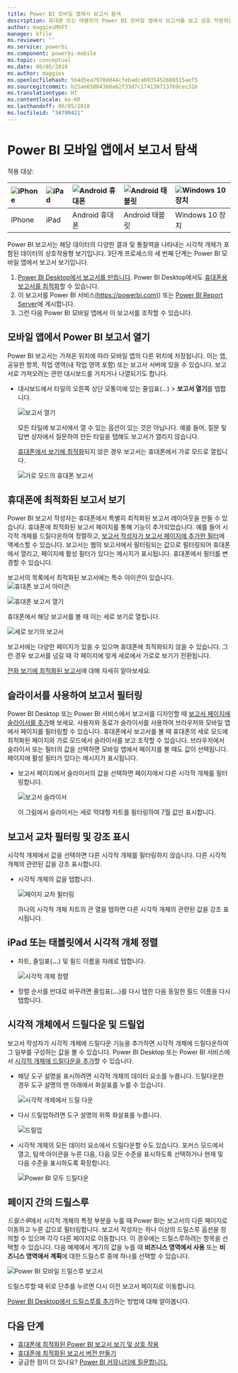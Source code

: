 ```yaml
---
title: Power BI 모바일 앱에서 보고서 탐색
description: 휴대폰 또는 태블릿의 Power BI 모바일 앱에서 보고서를 보고 상호 작용하는 방법에 대해 알아봅니다. Power BI 서비스 또는 Power BI Desktop에서 보고서를 만든 다음 모바일 앱에서 보고서와 상호 작용합니다.
author: maggiesMSFT
manager: kfile
ms.reviewer: ''
ms.service: powerbi
ms.component: powerbi-mobile
ms.topic: conceptual
ms.date: 06/05/2018
ms.author: maggies
ms.openlocfilehash: 5b4d5ea7970dd44cfebadca6935452688515aef5
ms.sourcegitcommit: b25ae650643b0a62f33d7c1741307137b9cec316
ms.translationtype: HT
ms.contentlocale: ko-KR
ms.lasthandoff: 06/05/2018
ms.locfileid: "34799421"
---
```

# <a name="explore-reports-in-the-power-bi-mobile-apps"></a>Power BI 모바일 앱에서 보고서 탐색
적용 대상:

| ![iPhone](media/mobile-reports-in-the-mobile-apps/ios-logo-40-px.png) | ![iPad](media/mobile-reports-in-the-mobile-apps/ios-logo-40-px.png) | ![Android 휴대폰](media/mobile-reports-in-the-mobile-apps/android-logo-40-px.png) | ![Android 태블릿](media/mobile-reports-in-the-mobile-apps/android-logo-40-px.png) | ![Windows 10 장치](media/mobile-reports-in-the-mobile-apps/win-10-logo-40-px.png) |
|:--- |:--- |:--- |:--- |:--- |
| iPhone |iPad |Android 휴대폰 |Android 태블릿 |Windows 10 장치 |

Power BI 보고서는 해당 데이터의 다양한 결과 및 통찰력을 나타내는 시각적 개체가 포함된 데이터의 상호작용형 보기입니다. 3단계 프로세스의 세 번째 단계는 Power BI 모바일 앱에서 보고서 보기입니다.

1. [Power BI Desktop에서 보고서를 만듭니다](desktop-report-view.md). Power BI Desktop에서도 [휴대폰용 보고서를 최적화](mobile-apps-view-phone-report.md)할 수 있습니다. 
2. 이 보고서를 Power BI 서비스[(https://powerbi.com)](https://powerbi.com)) 또는 [Power BI Report Server](report-server/get-started.md)에 게시합니다.  
3. 그런 다음 Power BI 모바일 앱에서 이 보고서를 조작할 수 있습니다.

## <a name="open-a-power-bi-report-in-the-mobile-app"></a>모바일 앱에서 Power BI 보고서 열기
Power BI 보고서는 가져온 위치에 따라 모바일 앱의 다른 위치에 저장됩니다. 이는 앱, 공유한 항목, 작업 영역(내 작업 영역 포함) 또는 보고서 서버에 있을 수 있습니다. 보고서로 가져오려는 관련 대시보드를 거치거나 나열되기도 합니다.

* 대시보드에서 타일의 오른쪽 상단 모퉁이에 있는 줄임표(...) > **보고서 열기**를 탭합니다.
  
  ![보고서 열기](media/mobile-reports-in-the-mobile-apps/power-bi-android-open-report-tile.png)
  
  모든 타일에 보고서에서 열 수 있는 옵션이 있는 것은 아닙니다. 예를 들어, 질문 및 답변 상자에서 질문하여 만든 타일을 탭해도 보고서가 열리지 않습니다. 
  
  [휴대폰에서 보기에 최적화](mobile-reports-in-the-mobile-apps.md#view-reports-optimized-for-phones)되지 않은 경우 보고서는 휴대폰에서 가로 모드로 열립니다.
  
  ![가로 모드의 휴대폰 보고서](media/mobile-reports-in-the-mobile-apps/power-bi-iphone-report-landscape.png)

## <a name="view-reports-optimized-for-phones"></a>휴대폰에 최적화된 보고서 보기
Power BI 보고서 작성자는 휴대폰에서 특별히 최적화된 보고서 레이아웃을 만들 수 있습니다. 휴대폰에 최적화된 보고서 페이지를 통해 기능이 추가되었습니다. 예를 들어 시각적 개체를 드릴다운하여 정렬하고, [보고서 작성자가 보고서 페이지에 추가한 필터](mobile-apps-view-phone-report.md#filter-the-report-page-on-a-phone)에 액세스할 수 있습니다. 보고서는 웹의 보고서에서 필터링되는 값으로 필터링되어 휴대폰에서 열리고, 페이지에 활성 필터가 있다는 메시지가 표시됩니다. 휴대폰에서 필터를 변경할 수 있습니다.

보고서의 목록에서 최적화된 보고서에는 특수 아이콘이 있습니다. ![휴대폰 보고서 아이콘](media/mobile-reports-in-the-mobile-apps/power-bi-phone-report-icon.png):

![휴대폰 보고서 열기](media/mobile-reports-in-the-mobile-apps/power-bi-android-phone-report.png)

휴대폰에서 해당 보고서를 볼 때 이는 세로 보기로 열립니다.

![세로 보기의 보고서](media/mobile-reports-in-the-mobile-apps/07-power-bi-phone-report-portrait.png)

 보고서에는 다양한 페이지가 있을 수 있으며 휴대폰에 최적화되지 않을 수 있습니다. 그런 경우 보고서를 넘길 때 각 페이지에 맞게 세로에서 가로로 보기가 전환됩니다.

[전화 보기에 최적화된 보고서](mobile-apps-view-phone-report.md)에 대해 자세히 알아보세요.

## <a name="use-slicers-to-filter-a-report"></a>슬라이서를 사용하여 보고서 필터링
Power BI Desktop 또는 Power BI 서비스에서 보고서를 디자인할 때 [보고서 페이지에 슬라이서를 추가](power-bi-visualization-slicers.md)해 보세요. 사용자와 동료가 슬라이서를 사용하여 브라우저와 모바일 앱에서 페이지를 필터링할 수 있습니다. 휴대폰에서 보고서를 볼 때 휴대폰의 세로 모드에 최적화된 페이지와 가로 모드에서 슬라이서를 보고 조작할 수 있습니다. 브라우저에서 슬라이서 또는 필터의 값을 선택하면 모바일 앱에서 페이지를 볼 때도 값이 선택됩니다. 페이지에 활성 필터가 있다는 메시지가 표시됩니다.  

* 보고서 페이지에서 슬라이서의 값을 선택하면 페이지에서 다른 시각적 개체를 필터링합니다.
  
  ![보고서 슬라이서](media/mobile-reports-in-the-mobile-apps/power-bi-android-tablet-report-slicer.png)
  
  이 그림에서 슬라이서는 세로 막대형 차트를 필터링하여 7월 값만 표시합니다.

## <a name="cross-filter-and-highlight-a-report"></a>보고서 교차 필터링 및 강조 표시
시각적 개체에서 값을 선택하면 다른 시각적 개체를 필터링하지 않습니다. 다른 시각적 개체의 관련된 값을 강조 표시합니다.

* 시각적 개체의 값을 탭합니다.
  
  ![페이지 교차 필터링](media/mobile-reports-in-the-mobile-apps/power-bi-android-tablet-report-highlight.png)
  
  하나의 시각적 개체 차트의 큰 열을 탭하면 다른 시각적 개체의 관련된 값을 강조 표시됩니다. 

## <a name="sort-a-visual-on-an-ipad-or-a-tablet"></a>iPad 또는 태블릿에서 시각적 개체 정렬
* 차트, 줄임표(**...**) 및 필드 이름을 차례로 탭합니다.
  
   ![시각적 개체 정렬](media/mobile-reports-in-the-mobile-apps/power-bi-android-tablet-report-sort.png)
* 정렬 순서를 반대로 바꾸려면 줄임표(**...**)를 다시 탭한 다음 동일한 필드 이름을 다시 탭합니다.

## <a name="drill-down-and-up-in-a-visual"></a>시각적 개체에서 드릴다운 및 드릴업
보고서 작성자가 시각적 개체에 드릴다운 기능을 추가하면 시각적 개체에 드릴다운하여 그 일부를 구성하는 값을 볼 수 있습니다. Power BI Desktop 또는 Power BI 서비스에서 [시각적 개체에 드릴다운을 추가](power-bi-visualization-drill-down.md)할 수 있습니다. 

* 해당 도구 설명을 표시하려면 시각적 개체의 데이터 요소를 누릅니다. 드릴다운한 경우 도구 설명의 맨 아래에서 화살표를 누를 수 있습니다. 
  
  ![시각적 개체에서 드릴 다운](media/mobile-reports-in-the-mobile-apps/power-bi-mobile-drill-down-tooltip.png)

* 다시 드릴업하려면 도구 설명의 위쪽 화살표를 누릅니다.
  
  ![드릴업](media/mobile-reports-in-the-mobile-apps/power-bi-mobile-drill-up-tooltip.png)

* 시각적 개체의 모든 데이터 요소에서 드릴다운할 수도 있습니다. 포커스 모드에서 열고, 탐색 아이콘을 누른 다음, 다음 모든 수준을 표시하도록 선택하거나 현재 및 다음 수준을 표시하도록 확장합니다.

   ![Power BI 모두 드릴다운](media/mobile-reports-in-the-mobile-apps/power-bi-drill-down-all.png)

## <a name="drill-through-from-one-page-to-another"></a>페이지 간의 드릴스루

*드릴스루*에서 시각적 개체의 특정 부분을 누를 때 Power BI는 보고서의 다른 페이지로 이동하고 누른 값으로 필터링합니다. 보고서 작성자는 하나 이상의 드릴스루 옵션을 정의할 수 있으며 각각 다른 페이지로 이동합니다. 이 경우에는 드릴스루하려는 항목을 선택할 수 있습니다. 다음 예제에서 계기의 값을 누를 때 **비즈니스 영역에서 사용** 또는 **비즈니스 영역에서 계획**에 대한 드릴스루 중에 하나를 선택할 수 있습니다.

![Power BI 모바일 드릴스루 보고서](media/mobile-reports-in-the-mobile-apps/power-bi-mobile-drill-through-it-spent-report.png)

드릴스루할 때 뒤로 단추를 누르면 다시 이전 보고서 페이지로 이동합니다.

[Power BI Desktop에서 드릴스루를 추가](desktop-drillthrough.md)하는 방법에 대해 알아봅니다.

## <a name="next-steps"></a>다음 단계
* [휴대폰에 최적화된 Power BI 보고서 보기 및 상호 작용](mobile-apps-view-phone-report.md)
* [휴대폰에 최적화된 보고서 버전 만들기](desktop-create-phone-report.md)
* 궁금한 점이 더 있나요? [Power BI 커뮤니티에 질문합니다.](http://community.powerbi.com/)

